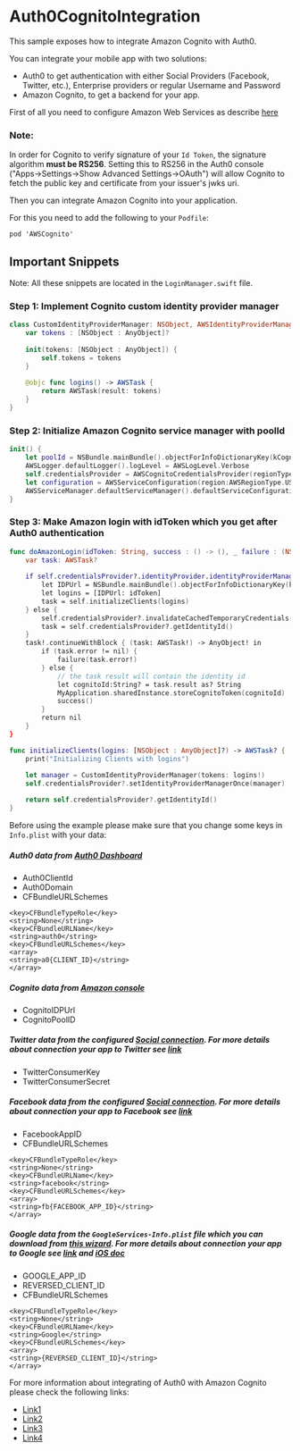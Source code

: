 # Auth0CognitoIntegration

This sample exposes how to integrate Amazon Cognito with Auth0.

You can integrate your mobile app with two solutions: 
- Auth0 to get authentication with either Social Providers (Facebook, Twitter, etc.), Enterprise providers or regular Username and Password
- Amazon Cognito, to get a backend for your app.

First of all you need to configure Amazon Web Services as describe [here](https://auth0.com/blog/integrating-auth0-with-amazon-cognito-in-ios/)

### Note: 
In order for Cognito to verify signature of your `Id Token`, the signature algorithm **must be RS256**. Setting this to RS256 in the Auth0 console ("Apps->Settings->Show Advanced Settings->OAuth") will allow Cognito to fetch the public key and certificate from your issuer's jwks uri.

Then you can integrate Amazon Cognito into your application. 

For this you need to add the following to your `Podfile`:
```
pod 'AWSCognito'
```

## Important Snippets

Note: All these snippets are located in the `LoginManager.swift` file.

### Step 1: Implement Cognito custom identity provider manager 
```swift
class CustomIdentityProviderManager: NSObject, AWSIdentityProviderManager{
    var tokens : [NSObject : AnyObject]?
    
    init(tokens: [NSObject : AnyObject]) {
        self.tokens = tokens
    }
    
    @objc func logins() -> AWSTask {
        return AWSTask(result: tokens)
    }
}
```
### Step 2: Initialize Amazon Cognito service manager with poolId 
```swift
init() {
    let poolId = NSBundle.mainBundle().objectForInfoDictionaryKey(kCognitoPoolId) as! String
    AWSLogger.defaultLogger().logLevel = AWSLogLevel.Verbose
    self.credentialsProvider = AWSCognitoCredentialsProvider(regionType:AWSRegionType.USWest2, identityPoolId:poolId)
    let configuration = AWSServiceConfiguration(region:AWSRegionType.USWest2, credentialsProvider:self.credentialsProvider)
    AWSServiceManager.defaultServiceManager().defaultServiceConfiguration = configuration
}
```
### Step 3: Make Amazon login with idToken which you get after Auth0 authentication 
```swift
func doAmazonLogin(idToken: String, success : () -> (), _ failure : (NSError) -> ()) {
    var task: AWSTask?
    
    if self.credentialsProvider?.identityProvider.identityProviderManager == nil || idToken != MyApplication.sharedInstance.retrieveIdToken() {
        let IDPUrl = NSBundle.mainBundle().objectForInfoDictionaryKey(kCognitoIDPUrl) as! String
        let logins = [IDPUrl: idToken]
        task = self.initializeClients(logins)
    } else {
        self.credentialsProvider?.invalidateCachedTemporaryCredentials()
        task = self.credentialsProvider?.getIdentityId()
    }
    task!.continueWithBlock { (task: AWSTask!) -> AnyObject! in
        if (task.error != nil) {
            failure(task.error!)
        } else {
            // the task result will contain the identity id
            let cognitoId:String? = task.result as? String
            MyApplication.sharedInstance.storeCognitoToken(cognitoId)
            success()
        }
        return nil
    }
}

func initializeClients(logins: [NSObject : AnyObject]?) -> AWSTask? {
    print("Initializing Clients with logins")
    
    let manager = CustomIdentityProviderManager(tokens: logins!)
    self.credentialsProvider?.setIdentityProviderManagerOnce(manager)

    return self.credentialsProvider?.getIdentityId()
}
```

Before using the example please make sure that you change some keys in `Info.plist` with your data:

##### Auth0 data from [Auth0 Dashboard](https://manage.auth0.com/#/applications)
- Auth0ClientId
- Auth0Domain
- CFBundleURLSchemes

```
<key>CFBundleTypeRole</key>
<string>None</string>
<key>CFBundleURLName</key>
<string>auth0</string>
<key>CFBundleURLSchemes</key>
<array>
<string>a0{CLIENT_ID}</string>
</array>
```

##### Cognito data from [Amazon console](https://console.aws.amazon.com/iam/home?#providers)
- CognitoIDPUrl
- CognitoPoolID 

##### Twitter data from the configured [Social connection](https://manage.auth0.com/#/connections/social). For more details about connection your app to Twitter see [link](https://auth0.com/docs/connections/social/twitter)
- TwitterConsumerKey
- TwitterConsumerSecret

##### Facebook data from the configured [Social connection](https://manage.auth0.com/#/connections/social). For more details about connection your app to Facebook see [link](https://auth0.com/docs/connections/social/facebook)
- FacebookAppID
- CFBundleURLSchemes

```
<key>CFBundleTypeRole</key>
<string>None</string>
<key>CFBundleURLName</key>
<string>facebook</string>
<key>CFBundleURLSchemes</key>
<array>
<string>fb{FACEBOOK_APP_ID}</string>
</array>
```

##### Google data from the `GoogleServices-Info.plist` file which you can download from [this wizard](https://developers.google.com/mobile/add?platform=ios). For more details about connection your app to Google see [link](https://auth0.com/docs/connections/social/google) and [iOS doc](https://auth0.com/docs/libraries/lock-ios/native-social-authentication#google)
- GOOGLE_APP_ID
- REVERSED_CLIENT_ID
- CFBundleURLSchemes

```
<key>CFBundleTypeRole</key>
<string>None</string>
<key>CFBundleURLName</key>
<string>Google</string>
<key>CFBundleURLSchemes</key>
<array>
<string>{REVERSED_CLIENT_ID}</string>
</array>
```

For more information about integrating of Auth0 with Amazon Cognito please check the following links:

* [Link1](https://auth0.com/blog/integrating-auth0-with-amazon-cognito-in-ios/)
* [Link2](http://docs.aws.amazon.com/mobile/sdkforios/developerguide/)
* [Link3](https://forums.aws.amazon.com/thread.jspa?messageID=696941)
* [Link4](http://docs.aws.amazon.com/cognito/latest/developerguide/open-id.html)






